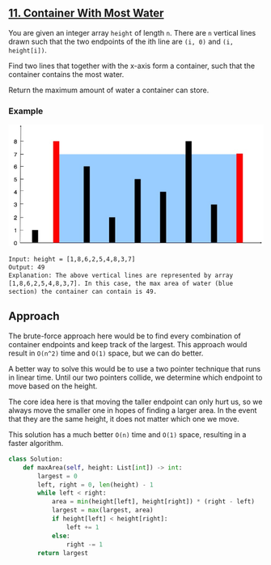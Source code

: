 ## [11. Container With Most Water](https://leetcode.com/problems/container-with-most-water/description/)

You are given an integer array `height` of length `n`. There are `n` vertical lines drawn such that the two endpoints of the ith line are `(i, 0)` and `(i, height[i])`.

Find two lines that together with the x-axis form a container, such that the container contains the most water.

Return the maximum amount of water a container can store.

### Example

![](example-1.jpg)

```
Input: height = [1,8,6,2,5,4,8,3,7]
Output: 49
Explanation: The above vertical lines are represented by array [1,8,6,2,5,4,8,3,7]. In this case, the max area of water (blue section) the container can contain is 49.
```

## Approach

The brute-force approach here would be to find every combination of container endpoints and keep track of the largest. This approach would result in `O(n^2)` time and `O(1)` space, but we can do better.

A better way to solve this would be to use a two pointer technique that runs in linear time. Until our two pointers collide, we determine which endpoint to move based on the height.

The core idea here is that moving the taller endpoint can only hurt us, so we always move the smaller one in hopes of finding a larger area. In the event that they are the same height, it does not matter which one we move.

This solution has a much better `O(n)` time and `O(1)` space, resulting in a faster algorithm.

```python
class Solution:
    def maxArea(self, height: List[int]) -> int:
        largest = 0
        left, right = 0, len(height) - 1
        while left < right:
            area = min(height[left], height[right]) * (right - left)
            largest = max(largest, area)
            if height[left] < height[right]:
                left += 1
            else:
                right -= 1
        return largest
```
